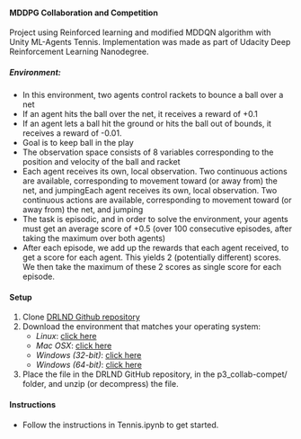 #### MDDPG Collaboration and Competition
Project using Reinforced learning and  modified MDDQN algorithm with Unity ML-Agents Tennis.
Implementation was made as part of Udacity Deep Reinforcement Learning Nanodegree.

##### *Environment:*

* In this environment, two agents control rackets to bounce a ball over a net
* If an agent hits the ball over the net, it receives a reward of +0.1
* If an agent lets a ball hit the ground or hits the ball out of bounds, it receives a reward of -0.01.
* Goal is to keep ball in the play
* The observation space consists of 8 variables corresponding to the position and velocity of the ball and racket
* Each agent receives its own, local observation. Two continuous actions are available, corresponding to movement toward (or away from) the net, and jumpingEach agent receives its own, local observation. Two continuous actions are available, corresponding to movement toward (or away from) the net, and jumping
* The task is episodic, and in order to solve the environment, your agents must get an average score of +0.5 (over 100 consecutive episodes, after taking the maximum over both agents)
* After each episode, we add up the rewards that each agent received, to get a score for each agent. This yields 2 (potentially different) scores. We then take the maximum of these 2 scores as single score for each episode.


#### Setup
1. Clone [DRLND Github repository](https://github.com/udacity/deep-reinforcement-learning#dependencies) 
2. Download the environment that matches your operating system:
    * *Linux*: [click here](https://s3-us-west-1.amazonaws.com/udacity-drlnd/P3/Tennis/Tennis_Linux.zip)
    * *Mac OSX*: [click here](https://s3-us-west-1.amazonaws.com/udacity-drlnd/P3/Tennis/Tennis.app.zip)
    * *Windows (32-bit)*: [click here](https://s3-us-west-1.amazonaws.com/udacity-drlnd/P3/Tennis/Tennis_Windows_x86.zip)
    * *Windows (64-bit)*: [click here](https://s3-us-west-1.amazonaws.com/udacity-drlnd/P3/Tennis/Tennis_Windows_x86_64.zip)
3. Place the file in the DRLND GitHub repository, in the p3_collab-compet/ folder, and unzip (or decompress) the file.

#### Instructions
* Follow the instructions in Tennis.ipynb to get started.

